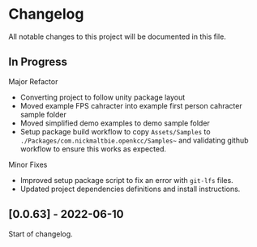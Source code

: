 # Changelog

All notable changes to this project will be documented in this file.

## In Progress

Major Refactor
* Converting project to follow unity package layout
* Moved example FPS cahracter into example first person cahracter sample folder
* Moved simplified demo examples to demo sample folder
* Setup package build workflow to copy `Assets/Samples` to
    `./Packages/com.nickmaltbie.openkcc/Samples~` and validating github workflow
    to ensure this works as expected.

Minor Fixes
* Improved setup package script to fix an error with `git-lfs` files.
* Updated project dependencies definitions and install instructions.

## [0.0.63] - 2022-06-10

Start of changelog.

